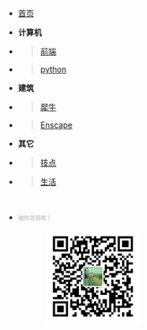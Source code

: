 <!-- ztao的博客/_sidebar.md -->

* [首页](README.md)
* **计算机**
* >[前端](编程/前端.md)
* >[python](编程/python.md)
* **建筑**
* >[犀牛](建筑/犀牛.md)
* >[Enscape](建筑/Enscape.md)
* **其它**
* >[技点](生活/技点.md)
* >[生活](生活/生活.md)

  &emsp;
  &emsp;
  &emsp;
  &emsp;

  

* <font color=#CCCCCC size=1.2 face="">**被你发现啦！**</font>

  &emsp; &emsp; &emsp;<img src="素材/wechat number.jpg" width="166" height="166"/>





<!-- <div id="container"> 
  <div id="header"></div> 
  <div id="page" class="clearfix">

* [首页](README.md)
* **计算机**
* >[前端](编程/前端.md)
* >[python](编程/python.md)
* **建筑**
* >[犀牛](建筑/犀牛.md)
* >[Enscape](建筑/Enscape.md)
* **其它**
* >[技点](生活/技点.md)
* >[生活](生活/生活.md)
&emsp;
&emsp;
&emsp;
&emsp;

* **建筑**
* >[犀牛](建筑/犀牛.md)
* >[Enscape](建筑/Enscape.md)
* **其它**
* >[技点](生活/技点.md)
* >[生活](生活/生活.md)
  </div> 
</div> 
  <div id="footer">* 
<font color=#CCCCCC size=1.2 face="">**被你发现啦！**
</font>

&emsp; &emsp; &emsp;
<img src="素材/wechat number.jpg" width="166" height="166"/>
  </div>  -->